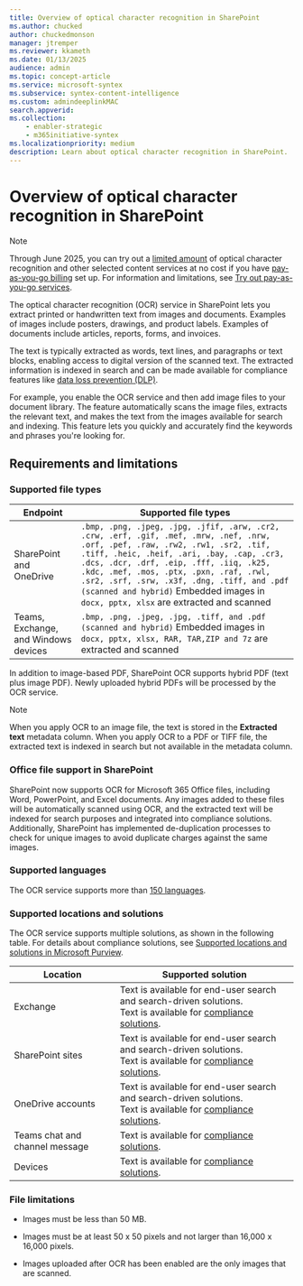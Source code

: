 ```yaml
---
title: Overview of optical character recognition in SharePoint
ms.author: chucked
author: chuckedmonson
manager: jtremper
ms.reviewer: kkameth
ms.date: 01/13/2025
audience: admin
ms.topic: concept-article
ms.service: microsoft-syntex
ms.subservice: syntex-content-intelligence
ms.custom: admindeeplinkMAC
search.appverid: 
ms.collection: 
    - enabler-strategic
    - m365initiative-syntex
ms.localizationpriority: medium
description: Learn about optical character recognition in SharePoint.
---
```


# Overview of optical character recognition in SharePoint

> [!NOTE]
> Through June 2025, you can try out a [limited amount](promo-syntex.md#monthly-included-capacity) of optical character recognition and other selected content services at no cost if you have [pay-as-you-go billing](syntex-azure-billing.md) set up. For information and limitations, see [Try out pay-as-you-go services](promo-syntex.md).

The optical character recognition (OCR) service in SharePoint lets you extract printed or handwritten text from images and documents. Examples of images include posters, drawings, and product labels. Examples of documents include articles, reports, forms, and invoices.

The text is typically extracted as words, text lines, and paragraphs or text blocks, enabling access to digital version of the scanned text. The extracted information is indexed in search and can be made available for compliance features like [data loss prevention (DLP)](../compliance/dlp-learn-about-dlp.md).

For example, you enable the OCR service and then add image files to your document library. The feature automatically scans the image files, extracts the relevant text, and makes the text from the images available for search and indexing. This feature lets you quickly and accurately find the keywords and phrases you're looking for.

## Requirements and limitations

### Supported file types

|Endpoint  |Supported file types  |
|---------|---------|
|SharePoint and OneDrive     |`.bmp, .png, .jpeg, .jpg, .jfif, .arw, .cr2, .crw, .erf, .gif, .mef, .mrw, .nef, .nrw, .orf, .pef, .raw, .rw2, .rw1, .sr2, .tif, .tiff, .heic, .heif, .ari, .bay, .cap, .cr3, .dcs, .dcr, .drf, .eip, .fff, .iiq, .k25, .kdc, .mef, .mos, .ptx, .pxn, .raf, .rwl, .sr2, .srf, .srw, .x3f, .dng, .tiff, and .pdf (scanned and hybrid)`  Embedded images in ` docx, pptx, xlsx ` are extracted and scanned |
|Teams, Exchange, and Windows devices     |`.bmp, .png, .jpeg, .jpg, .tiff, and .pdf (scanned and hybrid)`  Embedded images in ` docx, pptx, xlsx, RAR, TAR,ZIP and 7z` are extracted and scanned|

In addition to image-based PDF, SharePoint OCR supports hybrid PDF (text plus image PDF). Newly uploaded hybrid PDFs will be processed by the OCR service.

> [!NOTE]
> When you apply OCR to an image file, the text is stored in the **Extracted text** metadata column. When you apply OCR to a PDF or TIFF file, the extracted text is indexed in search but not available in the metadata column.
>

### Office file support in SharePoint
SharePoint now supports OCR for Microsoft 365 Office files, including Word, PowerPoint, and Excel documents. Any images added to these files will be automatically scanned using OCR, and the extracted text will be indexed for search purposes and integrated into compliance solutions. Additionally, SharePoint has implemented de-duplication processes to check for unique images to avoid duplicate charges against the same images.

### Supported languages

The OCR service supports more than [150 languages](/azure/cognitive-services/language-support).

### Supported locations and solutions

The OCR service supports multiple solutions, as shown in the following table. For details about compliance solutions, see [Supported locations and solutions in Microsoft Purview](/purview/ocr-learn-about#supported-locations-and-solutions).

|Location    |Supported solution  |
|---------|---------|
|Exchange           |Text is available for end-user search and search-driven solutions.<br>Text is available for [compliance solutions](/purview/ocr-learn-about#supported-locations-and-solutions). |
|SharePoint sites   |Text is available for end-user search and search-driven solutions.<br>Text is available for [compliance solutions](/en-us/purview/ocr-learn-about#supported-locations-and-solutions). |
|OneDrive accounts  |Text is available for end-user search and search-driven solutions.<br>Text is available for [compliance solutions](/purview/ocr-learn-about#supported-locations-and-solutions). |
|Teams chat and channel message  |Text is available for [compliance solutions](/purview/ocr-learn-about#supported-locations-and-solutions). |
|Devices            | Text is available for [compliance solutions](/purview/ocr-learn-about#supported-locations-and-solutions).    |

### File limitations

- Images must be less than 50 MB.

- Images must be at least 50 x 50 pixels and not larger than 16,000 x 16,000 pixels.

- Images uploaded after OCR has been enabled are the only images that are scanned.

